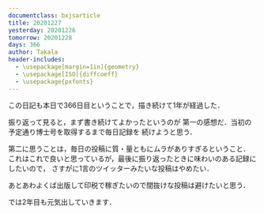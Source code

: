 ```yaml
---
documentclass: bxjsarticle
title: 20201227
yesterday: 20201226
tomorrow: 20201228
days: 366
author: Takala
header-includes:
  - \usepackage[margin=1in]{geometry}
  - \usepackage[ISO]{diffcoeff}
  - \usepackage{pxfonts}
---
```




この日記も本日で366日目ということで，描き続けて1年が経過した．


振り返って見ると，まず書き続けてよかったというのが
第一の感想だ．当初の予定通り博士号を取得するまで毎日記録を
続けようと思う．



第二に思うことは，毎日の投稿に質・量ともにムラがありすぎるということ．
これはこれで良いと思っているが，最後に振り返ったときに味わいのある記録にしたいので，
さすがに1言のツイッターみたいな投稿はやめたい．



あとあわよくば出版して印税で稼ぎたいので間抜けな投稿は避けたいと思う．



では2年目も元気出していきます．